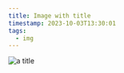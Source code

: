 ```yaml
---
title: Image with title
timestamp: 2023-10-03T13:30:01
tags:
  - img
---
```



![a title](examples/files/code_maven_490_490.jpg)


